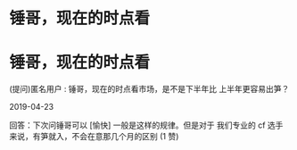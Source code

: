# 锤哥，现在的时点看

# 锤哥，现在的时点看

(提问)匿名用户 : 锤哥，现在的时点看市场，是不是下半年比 上半年更容易出笋？

2019-04-23

回答：下次问锤哥可以 [愉快] 一般是这样的规律。但是对于 我们专业的 cf 选手来说，有笋就入，不会在意那几个月的区别 (1 赞)